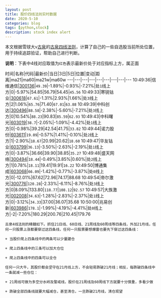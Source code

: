 ```yaml
---
layout: post
title: 股价四线法则实时数据
date: 2020-5-10
categories: blog
tags: [python,stock]
description: stock index alert
---
```



本文根据雪球大v[古泉](https://xueqiu.com/u/7148646888)的[古泉四线法则](https://xueqiu.com/7148646888/130498192)，计算了自己的一些自选股当前所处位置，用于持续追踪验证，帮助自己进行判断。

**说明**：下表中4线对应取值为`红色`表示最新价处于对应指标上方，属正面

时间|名称|代码|最新价|当日|3日|5日|位置|变动|距离|ma21|ma60|ma21w|ma60w
---|---|---|---|---|---|---|---|---
10:49:36|信维通信|[300136](https://xueqiu.com/S/SZ300136)|`49.39`|-1.89%|-0.93%|-7.21%|处`1`线上方|0|-5.97%|54.85|56.79|54.45|`45.56`
10:49:33|寒锐钴业|[300618](https://xueqiu.com/S/SZ300618)|`67.61`|-1.31%|2.93%|1.66%|处`3`线上方|2|1.06%|`65.76`|71.40|`67.01`|`63.88`
10:49:39|中科创达|[300496](https://xueqiu.com/S/SZ300496)|`88.58`|-2.38%|-5.60%|-7.21%|处`3`线上方|0|10.54%|`88.23`|90.83|`85.59`|`62.93`
10:49:43|中科曙光|[603019](https://xueqiu.com/S/SH603019)|`38.7`|-2.05%|-1.09%|-4.42%|处`1`线上方|0|-0.98%|39.29|42.54|41.75|`33.82`
10:49:44|诺力股份|[603611](https://xueqiu.com/S/SH603611)|`19.09`|-0.57%|1.41%|-0.10%|处`2`线上方|1|-2.90%|`18.67`|20.99|20.62|`18.60`
10:49:47|华友钴业|[603799](https://xueqiu.com/S/SH603799)|`36.13`|-3.50%|-2.63%|-2.19%|处`1`线上方|0|-3.87%|36.66|39.90|38.85|`35.27`
10:49:48|盛天网络|[300494](https://xueqiu.com/S/SZ300494)|`18.44`|-0.49%|3.85%|0.60%|处`2`线上方|1|0.78%|`18.11`|19.41|19.91|`16.22`
10:49:50|博通集成|[603068](https://xueqiu.com/S/SH603068)|`66.09`|-1.42%|-0.77%|-3.87%|处`0`线上方|0|-12.01%|67.62|72.96|74.17|88.68
10:49:54|帝尔激光|[300776](https://xueqiu.com/S/SZ300776)|`120.28`|-2.33%|-6.11%|-8.76%|处`3`线上方|0|8.09%|133.80|`118.77`|`108.12`|`92.57`
10:49:57|大族激光|[002008](https://xueqiu.com/S/SZ002008)|`34.63`|-1.28%|-2.83%|-2.37%|处`1`线上方|0|-3.12%|`34.33`|37.00|36.07|35.68
10:50:00|兆易创新|[603986](https://xueqiu.com/S/SH603986)|`178.1`|-1.99%|-4.19%|-4.41%|处`0`线上方|-2|-7.20%|180.29|200.76|210.45|179.76

```
古泉4线法则的精髓如下。抓住21日线、60日线、21周线及60周线等四条线，外加21月线，任何一只股票上涨都要穿过这四条线，任何一只股票要想爆雷也要先下穿过这四条线：

+ 当股价爬上四条线中的两条可以少量建仓

+ 爬上四条线中的三条可以加大仓位

+ 爬上四条线中的四条可以全仓

任何一只大牛，其股价都会坚守在21月线上方，不会轻易跌破21月线；相反，每跌破四条线中一条就减一些仓位：

+ 21周线可做为多空分水岭及警戒线，股价在21周线及60周线下方就要十分慎重，多看少做

+ 跌破全部四条线就要大幅减仓，甚至清仓，一旦跌破21月线，清仓观望
```